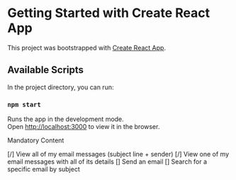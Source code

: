 # Getting Started with Create React App

This project was bootstrapped with [Create React App](https://github.com/facebook/create-react-app).

## Available Scripts

In the project directory, you can run:

### `npm start`

Runs the app in the development mode.\
Open [http://localhost:3000](http://localhost:3000) to view it in the browser.


Mandatory Content

[/] View all of my email messages (subject line + sender)
[/] View one of my email messages with all of its details
[] Send an email
[] Search for a specific email by subject